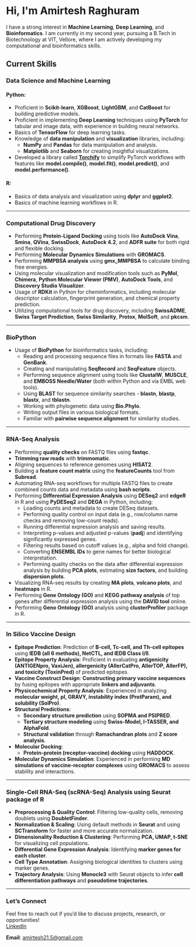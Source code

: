 # Hi, I'm Amirtesh Raghuram  

I have a strong interest in **Machine Learning**, **Deep Learning**, and **Bioinformatics**. I am currently in my second year, pursuing a B.Tech in Biotechnology at VIT, Vellore, where I am actively developing my computational and bioinformatics skills.  

## **Current Skills**  

### **Data Science and Machine Learning**  
#### Python:  
- Proficient in **Scikit-learn**, **XGBoost**, **LightGBM**, and **CatBoost** for building predictive models.  
- Proficient in implementing **Deep Learning** techniques using **PyTorch** for tabular and image data, with experience in building neural networks.  
- Basics of **TensorFlow** for deep learning tasks.  
- Knowledge of **data manipulation** and **visualization** libraries, including:  
  - **NumPy** and **Pandas** for data manipulation and analysis.  
  - **Matplotlib** and **Seaborn** for creating insightful visualizations.  
- Developed a library called [**Torchify**](https://github.com/Amirtesh/Pytorch-Torchify) to simplify PyTorch workflows with features like **model.compile()**, **model.fit()**, **model.predict()**, and **model.performance()**.  

#### R:  
- Basics of data analysis and visualization using **dplyr** and **ggplot2**.  
- Basics of machine learning workflows in R.  

---  

### **Computational Drug Discovery**  
- Performing **Protein-Ligand Docking** using tools like **AutoDock Vina**, **Smina**, **QVina**, **SwissDock**, **AutoDock 4.2**, and **ADFR suite** for both rigid and flexible docking.  
- Performing **Molecular Dynamics Simulations** with **GROMACS**.  
- Performing **MMPBSA analysis** using **gmx_MMPBSA** to calculate binding free energies.  
- Using molecular visualization and modification tools such as **PyMol**, **Chimera**, **Python Molecular Viewer (PMV)**, **AutoDock Tools**, and **Discovery Studio Visualizer**.  
- Usage of **RDKit** in Python for cheminformatics, including molecular descriptor calculation, fingerprint generation, and chemical property prediction.  
- Utilizing computational tools for drug discovery, including **SwissADME**, **Swiss Target Prediction**, **Swiss Similarity**, **Protox**, **MolSoft**, and **pkcsm**.  

---  

### **BioPython**  
- Usage of **BioPython** for bioinformatics tasks, including:  
  - Reading and processing sequence files in formats like **FASTA** and **GenBank**.  
  - Creating and manipulating **SeqRecord** and **SeqFeature** objects.  
  - Performing sequence alignment using tools like **ClustalW**, **MUSCLE**, and **EMBOSS Needle/Water** (both within Python and via EMBL web tools).  
  - Using **BLAST** for sequence similarity searches - **blastn**, **blastp**, **blastx**, and **tblastn**.  
  - Working with phylogenetic data using **Bio.Phylo**.  
  - Writing output files in various biological formats.  
  - Familiar with **pairwise sequence alignment** for similarity studies.  

---  

### **RNA-Seq Analysis**  
- Performing **quality checks** on FASTQ files using **fastqc**.  
- **Trimming raw reads** with **trimmomatic**.  
- Aligning sequences to reference genomes using **HISAT2**.  
- Building a **feature count matrix** using the **featureCounts** tool from **Subread**.  
- Automating RNA-seq workflows for multiple FASTQ files to create combined counts data and metadata using **bash scripts**.  
- Performing **Differential Expression Analysis** using **DESeq2** and **edgeR** in R and using **PyDESeq2** and **DEGA** in Python, including:  
  - Loading counts and metadata to create DESeq datasets.  
  - Performing quality control on input data (e.g., row/column name checks and removing low-count reads).  
  - Running differential expression analysis and saving results.  
  - Interpreting p-values and adjusted p-values (**padj**) and identifying significantly expressed genes.  
  - Filtering results based on cutoff values (e.g., alpha and fold change).  
  - Converting **ENSEMBL IDs** to gene names for better biological interpretation.  
  - Performing quality checks on the data after differential expression analysis by building **PCA plots**, estimating **size factors**, and building **dispersion plots**.  
- Visualizing RNA-seq results by creating **MA plots**, **volcano plots**, and **heatmaps** in R.  
- Performing **Gene Ontology (GO)** and **KEGG pathway analysis** of top genes after differential expression analysis using the **DAVID tool** online.
- Performing **Geno Ontology (GO)** analysis using **clusterProfiler** package in R.

---  

### **In Silico Vaccine Design**  
- **Epitope Prediction**: Prediction of **B-cell, Tc-cell, and Th-cell epitopes** using **IEDB (all 6 methods), NetCTL, and IEDB Class I/II**.  
- **Epitope Property Analysis**: Proficient in evaluating **antigenicity (ANTIGENpro, VaxiJen), allergenicity (AllerCatPro, AllerTOP, AllerFP), and toxicity (ToxinPred)** of predicted epitopes.  
- **Vaccine Construct Design**: **Constructing primary vaccine sequences** by fusing epitopes with appropriate **linkers and adjuvants**.  
- **Physicochemical Property Analysis**: Experienced in analyzing **molecular weight, pI, GRAVY, instability index (ProtParam), and solubility (SolPro)**.  
- **Structural Predictions**:  
  - **Secondary structure prediction** using **SOPMA and PSIPRED**.  
  - **Tertiary structure modeling** using **Swiss-Model, I-TASSER, and AlphaFold**.  
  - **Structural validation** through **Ramachandran plots** and **Z score analysis**.  
- **Molecular Docking**:  
  - **Protein-protein (receptor-vaccine) docking** using **HADDOCK**.  
- **Molecular Dynamics Simulation**: Experienced in performing **MD simulations of vaccine-receptor complexes** using **GROMACS** to assess stability and interactions.  

---  

### **Single-Cell RNA-Seq (scRNA-Seq) Analysis using Seurat package of R**  
- **Preprocessing & Quality Control**: Filtering low-quality cells, removing doublets using **DoubletFinder**.  
- **Normalization & Scaling**: Using default methods in **Seurat** and using **SCTransform** for faster and more accurate normalization.  
- **Dimensionality Reduction & Clustering**: Performing **PCA, UMAP, t-SNE** for visualizing cell populations.  
- **Differential Gene Expression Analysis**: Identifying **marker genes for each cluster**.  
- **Cell Type Annotation**: Assigning biological identities to clusters using marker genes.
- **Trajectory Analysis**: Using **Monocle3** with Seurat objects to infer **cell differentiation pathways** and **pseudotime trajectories**.

---

### **Let’s Connect**  
Feel free to reach out if you’d like to discuss projects, research, or opportunities!  
[LinkedIn](https://in.linkedin.com/in/amirtesh-raghuram-90161828a)  

**Email**: amirtesh21.5@gmail.com  
